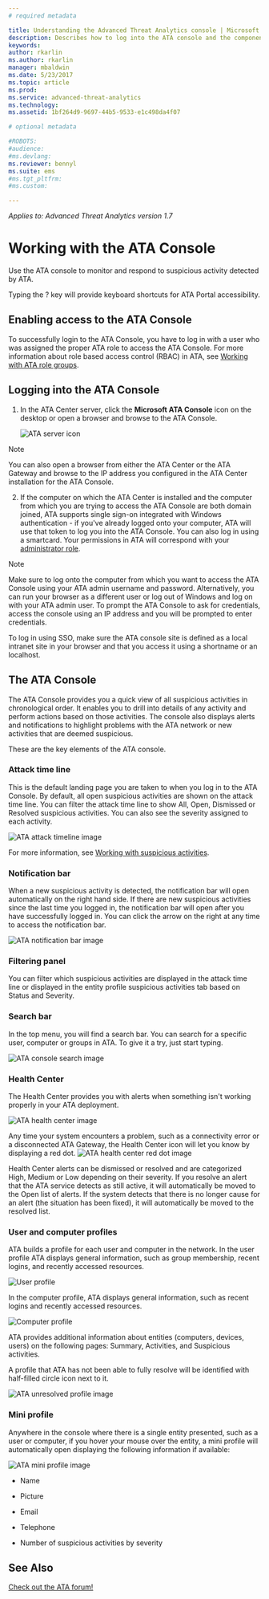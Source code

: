 ```yaml
---
# required metadata

title: Understanding the Advanced Threat Analytics console | Microsoft Docs
description: Describes how to log into the ATA console and the components of the console
keywords:
author: rkarlin
ms.author: rkarlin
manager: mbaldwin
ms.date: 5/23/2017
ms.topic: article
ms.prod:
ms.service: advanced-threat-analytics
ms.technology:
ms.assetid: 1bf264d9-9697-44b5-9533-e1c498da4f07

# optional metadata

#ROBOTS:
#audience:
#ms.devlang:
ms.reviewer: bennyl
ms.suite: ems
#ms.tgt_pltfrm:
#ms.custom:

---
```


*Applies to: Advanced Threat Analytics version 1.7*



# Working with the ATA Console

Use the ATA console to monitor and respond to suspicious activity detected by ATA.

Typing the ? key will provide keyboard shortcuts for ATA Portal accessibility. 

## Enabling access to the ATA Console
To successfully login to the ATA Console, you have to log in with a user who was assigned the proper ATA role to access the ATA Console. 
For more information about role based access control (RBAC) in ATA, see [Working with ATA role groups](ata-role-groups.md).

## Logging into the ATA Console

1. In the ATA Center server, click the **Microsoft ATA Console** icon on the desktop or open a browser and browse to the ATA Console.

    ![ATA server icon](media/ata-server-icon.png)

>[!NOTE]
> You can also open a browser from either the ATA Center or the ATA Gateway and browse to the IP address you configured in the ATA Center installation for the ATA Console.    

2.  If the computer on which the ATA Center is installed and the computer from which you are trying to access the ATA Console are both domain joined, ATA supports single sign-on integrated with Windows authentication - if you've already logged onto your computer, ATA will use that token to log you into the ATA Console. You can also log in using a smartcard. Your permissions in ATA will correspond with your [administrator role](ata-role-groups.md).
> [!NOTE]
> Make sure to log onto the computer from which you want to access the ATA Console using your ATA admin username and password. Alternatively, you can run your browser as a different user or log out of Windows and log on with your ATA admin user.
To prompt the ATA Console to ask for credentials, access the console using an IP address and you will be prompted to enter credentials.

To log in using SSO, make sure the ATA console site is defined as a local intranet site in your browser and that you access it using a shortname or an localhost.

## The ATA Console

The ATA Console provides you a quick view of all suspicious activities in chronological order. It enables you to drill into details of any activity and perform actions based on those activities. The console also displays alerts and notifications to highlight problems with the ATA network or new activities that are deemed suspicious.

These are the key elements of the ATA console.


### Attack time line

This is the default landing page you are taken to when you log in to the ATA Console. By default, all open suspicious activities are shown on the attack time line. You can filter the attack time line to show All, Open, Dismissed or Resolved suspicious activities. You can also see the severity assigned to each activity.

![ATA attack timeline image](media/ATA-Suspicious-Activity-Timeline.jpg)

For more information, see [Working with suspicious activities](working-with-suspicious-activities.md).

### Notification bar

When a new suspicious activity is detected, the notification bar will open automatically on the right hand side. If there are new suspicious activities since the last time you logged in, the notification bar will open after you have successfully logged in. You can click the arrow on the right at any time to access the notification bar.

![ATA notification bar image](media/notification-bar-1.7.png)

### Filtering panel

You can filter which suspicious activities are displayed in the attack time line or displayed in the entity profile suspicious activities tab based on Status and Severity.

### Search bar

In the top menu, you will find a search bar. You can search for a specific user, computer or groups in ATA. To give it a try, just start typing.

![ATA console search image](media/ATA-console-search.png)

### Health Center

The Health Center provides you with alerts when something isn't working properly in your ATA deployment.

![ATA health center image](media/ATA-Health-Issue.jpg)

Any time your system encounters a problem, such as a connectivity error or a disconnected ATA Gateway, the Health Center icon will let you know by displaying a red dot. ![ATA health center red dot image](media/ATA-Health-Center-Alert-red-dot.png)

Health Center alerts can be dismissed or resolved and are categorized High, Medium or Low depending on their severity. If you resolve an alert that the ATA service detects as still active, it will automatically be moved to the Open list of alerts. If the system detects that there is no longer cause for an alert (the situation has been fixed), it will automatically be moved to the resolved list.

### User and computer profiles

ATA builds a profile for each user and computer in the network. In the user profile ATA displays general information, such as group membership, recent logins, and recently accessed resources.

![User profile](media/user-profile.png)

In the computer profile, ATA displays general information, such as recent logins and recently accessed resources.

![Computer profile](media/computer-profile.png)

ATA provides additional information about entities (computers, devices, users) on the following pages: Summary, Activities, and Suspicious activities.

A profile that ATA has not been able to fully resolve will be identified with half-filled circle icon next to it.


![ATA unresolved profile image](media/ATA-Unresolved-Profile.jpg)

### Mini profile

Anywhere in the console where there is a single entity presented, such as a user or computer, if you hover your mouse over the entity, a mini profile will automatically open displaying the following information if available:

![ATA mini profile image](media/ATA-mini-profile.jpg)

-   Name

-   Picture

-   Email

-   Telephone

-   Number of suspicious activities by severity



## See Also
[Check out the ATA forum!](https://social.technet.microsoft.com/Forums/security/home?forum=mata)
